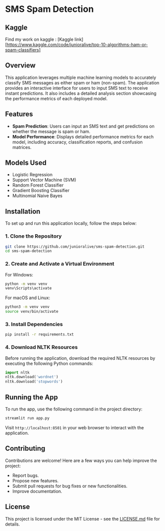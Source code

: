 # SMS Spam Detection

## Kaggle

Find my work on kaggle : [Kaggle link][https://www.kaggle.com/code/junioralive/top-10-algorithms-ham-or-spam-classifiers]

## Overview

This application leverages multiple machine learning models to accurately classify SMS messages as either spam or ham (non-spam). The application provides an interactive interface for users to input SMS text to receive instant predictions. It also includes a detailed analysis section showcasing the performance metrics of each deployed model.

## Features

- **Spam Prediction**: Users can input an SMS text and get predictions on whether the message is spam or ham.
- **Model Performance**: Displays detailed performance metrics for each model, including accuracy, classification reports, and confusion matrices.

## Models Used

- Logistic Regression
- Support Vector Machine (SVM)
- Random Forest Classifier
- Gradient Boosting Classifier
- Multinomial Naive Bayes

## Installation

To set up and run this application locally, follow the steps below:

### 1. Clone the Repository

```bash
git clone https://github.com/junioralive/sms-spam-detection.git
cd sms-spam-detection
```

### 2. Create and Activate a Virtual Environment

For Windows:
```bash
python -m venv venv
venv\Scripts\activate
```

For macOS and Linux:
```bash
python3 -m venv venv
source venv/bin/activate
```

### 3. Install Dependencies

```bash
pip install -r requirements.txt
```

### 4. Download NLTK Resources

Before running the application, download the required NLTK resources by executing the following Python commands:

```python
import nltk
nltk.download('wordnet')
nltk.download('stopwords')
```

## Running the App

To run the app, use the following command in the project directory:

```bash
streamlit run app.py
```

Visit `http://localhost:8501` in your web browser to interact with the application.

## Contributing

Contributions are welcome! Here are a few ways you can help improve the project:

- Report bugs.
- Propose new features.
- Submit pull requests for bug fixes or new functionalities.
- Improve documentation.

## License

This project is licensed under the MIT License - see the [LICENSE.md](LICENSE.md) file for details.
